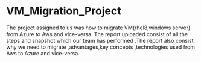 # VM_Migration_Project
The project assigned to us was how to migrate VM(rhel8,windows server) from Azure to Aws and vice-versa. The report uploaded consist of all the steps and snapshot which our team has performed .The report also consist why we need to migrate ,advantages,key concepts ,technologies used from Aws to Azure and vice-versa. 
